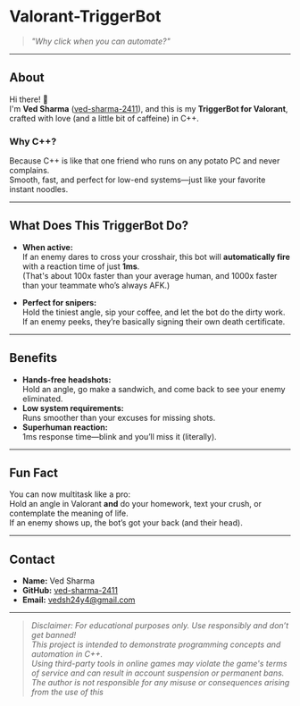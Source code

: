 # Valorant-TriggerBot

> _"Why click when you can automate?"_

---

## About

Hi there! 👋  
I'm **Ved Sharma** ([ved-sharma-2411](https://github.com/ved-sharma-2411)), and this is my **TriggerBot for Valorant**, crafted with love (and a little bit of caffeine) in C++.

### Why C++?

Because C++ is like that one friend who runs on any potato PC and never complains.  
Smooth, fast, and perfect for low-end systems—just like your favorite instant noodles.

---

## What Does This TriggerBot Do?

- **When active:**  
  If an enemy dares to cross your crosshair, this bot will **automatically fire** with a reaction time of just **1ms**.  
  (That's about 100x faster than your average human, and 1000x faster than your teammate who’s always AFK.)

- **Perfect for snipers:**  
  Hold the tiniest angle, sip your coffee, and let the bot do the dirty work.  
  If an enemy peeks, they’re basically signing their own death certificate.

---

## Benefits

- **Hands-free headshots:**  
  Hold an angle, go make a sandwich, and come back to see your enemy eliminated.
- **Low system requirements:**  
  Runs smoother than your excuses for missing shots.
- **Superhuman reaction:**  
  1ms response time—blink and you’ll miss it (literally).

---

## Fun Fact

You can now multitask like a pro:  
Hold an angle in Valorant **and** do your homework, text your crush, or contemplate the meaning of life.  
If an enemy shows up, the bot’s got your back (and their head).

---

## Contact

- **Name:** Ved Sharma
- **GitHub:** [ved-sharma-2411](https://github.com/ved-sharma-2411)
- **Email:** vedsh24y4@gmail.com

---

> _Disclaimer: For educational purposes only. Use responsibly and don’t get banned!  
> This project is intended to demonstrate programming concepts and automation in C++.  
> Using third-party tools in online games may violate the game's terms of service and can result in account suspension or permanent bans.  
> The author is not responsible for any misuse or consequences arising from the use of this_
